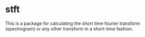 stft
====

This is a package for calculating the short time fourier transform (spectrogram) or any
other transform in a short-time fashion.

